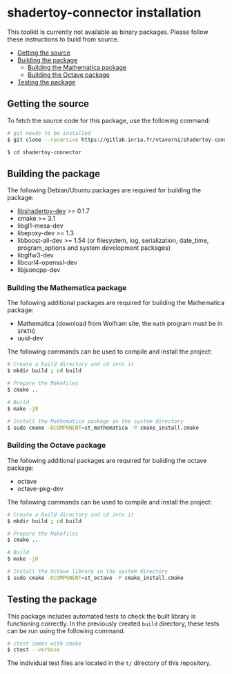 # shadertoy-connector installation

This toolkit is currently not available as binary packages. Please follow these
instructions to build from source.

<!-- MDTOC maxdepth:6 firsth1:0 numbering:0 flatten:0 bullets:1 updateOnSave:1 -->

- [Getting the source](#Getting-the-source)   
- [Building the package](#Building-the-package)   
   - [Building the Mathematica package](#Building-the-Mathematica-package)   
   - [Building the Octave package](#Building-the-Octave-package)   
- [Testing the package](#Testing-the-package)   

<!-- /MDTOC -->

## Getting the source

To fetch the source code for this package, use the following command:

```bash
# git needs to be installed
$ git clone --recursive https://gitlab.inria.fr/vtaverni/shadertoy-connector.git

$ cd shadertoy-connector
```

## Building the package

The following Debian/Ubuntu packages are required for building the package:

* [libshadertoy-dev](https://gitlab.inria.fr/vtaverni/libshadertoy) >= 0.1.7
* cmake >= 3.1
* libgl1-mesa-dev
* libepoxy-dev >= 1.3
* libboost-all-dev >= 1.54 (or filesystem, log, serialization, date_time, program_options and system development packages)
* libglfw3-dev
* libcurl4-openssl-dev
* libjsoncpp-dev

### Building the Mathematica package

The following additional packages are required for building the Mathematica
package:

* Mathematica (download from Wolfram site, the `math` program must be in `$PATH`)
* uuid-dev

The following commands can be used to compile and install the project:

```bash
# Create a build directory and cd into it
$ mkdir build ; cd build

# Prepare the Makefiles
$ cmake ..

# Build
$ make -j8

# Install the Mathematica package in the system directory
$ sudo cmake -DCOMPONENT=st_mathematica -P cmake_install.cmake
```

### Building the Octave package

The following additional packages are required for building the octave package:

* octave
* octave-pkg-dev

The following commands can be used to compile and install the project:

```bash
# Create a build directory and cd into it
$ mkdir build ; cd build

# Prepare the Makefiles
$ cmake ..

# Build
$ make -j8

# Install the Octave library in the system directory
$ sudo cmake -DCOMPONENT=st_octave -P cmake_install.cmake
```

## Testing the package

This package includes automated tests to check the built library is functioning
correctly. In the previously created `build` directory, these tests can be run
using the following command.

```bash
# ctest comes with cmake
$ ctest --verbose
```

The individual test files are located in the `t/` directory of this repository.
